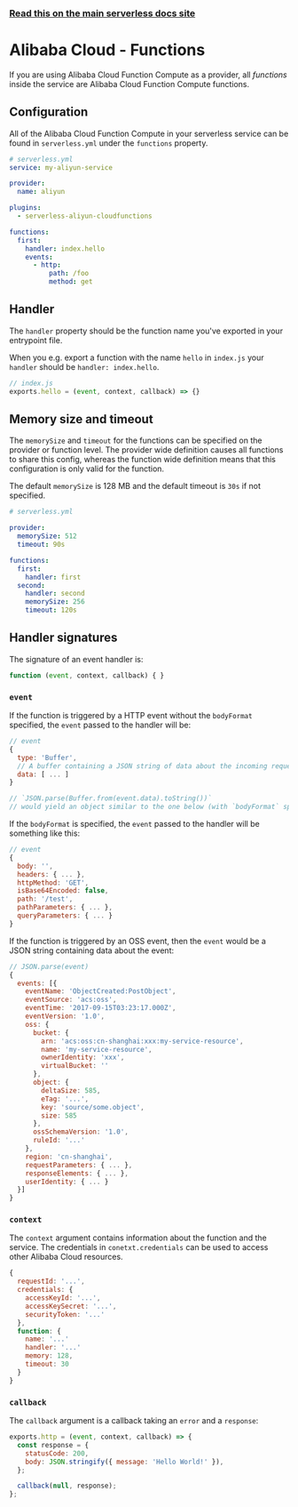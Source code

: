 <!--
title: Serverless Framework - Alibaba Cloud Function Compute Guide - Functions
menuText: Functions
menuOrder: 5
description: How to configure Alibaba Cloud Function Compute in the Serverless Framework
layout: Doc
-->

<!-- DOCS-SITE-LINK:START automatically generated  -->
### [Read this on the main serverless docs site](https://www.serverless.com/framework/docs/providers/aliyun/guide/functions)
<!-- DOCS-SITE-LINK:END -->

# Alibaba Cloud - Functions

If you are using Alibaba Cloud Function Compute as a provider, all *functions* inside the service are Alibaba Cloud Function Compute functions.

## Configuration

All of the Alibaba Cloud Function Compute in your serverless service can be found in `serverless.yml` under the `functions` property.

```yml
# serverless.yml
service: my-aliyun-service

provider:
  name: aliyun

plugins:
  - serverless-aliyun-cloudfunctions

functions:
  first:
    handler: index.hello
    events:
      - http:
          path: /foo
          method: get
```

## Handler

The `handler` property should be the function name you've exported in your entrypoint file.

When you e.g. export a function with the name `hello` in `index.js` your `handler` should be `handler: index.hello`.

```javascript
// index.js
exports.hello = (event, context, callback) => {}
```

## Memory size and timeout

The `memorySize` and `timeout` for the functions can be specified on the provider or function level. The provider wide definition causes all functions to share this config, whereas the function wide definition means that this configuration is only valid for the function.

The default `memorySize` is 128 MB and the default timeout is `30s` if not specified.

```yml
# serverless.yml

provider:
  memorySize: 512
  timeout: 90s

functions:
  first:
    handler: first
  second:
    handler: second
    memorySize: 256
    timeout: 120s
```

## Handler signatures

The signature of an event handler is:

```javascript
function (event, context, callback) { }
```

### `event`

If the function is triggered by a HTTP event without the `bodyFormat` specified, the `event` passed to the handler will be:

```javascript
// event
{
  type: 'Buffer',
  // A buffer containing a JSON string of data about the incoming request
  data: [ ... ]
}

// `JSON.parse(Buffer.from(event.data).toString())`
// would yield an object similar to the one below (with `bodyFormat` specified)
```

If the `bodyFormat` is specified, the `event` passed to the handler will be something like this:

```javascript
// event
{
  body: '',
  headers: { ... },
  httpMethod: 'GET',
  isBase64Encoded: false,
  path: '/test',
  pathParameters: { ... },
  queryParameters: { ... }
}
```

If the function is triggered by an OSS event, then the `event` would be a JSON string containing data about the event:

```javascript
// JSON.parse(event)
{
  events: [{
    eventName: 'ObjectCreated:PostObject',
    eventSource: 'acs:oss',
    eventTime: '2017-09-15T03:23:17.000Z',
    eventVersion: '1.0',
    oss: {
      bucket: {
        arn: 'acs:oss:cn-shanghai:xxx:my-service-resource',
        name: 'my-service-resource',
        ownerIdentity: 'xxx',
        virtualBucket: ''
      },
      object: {
        deltaSize: 585,
        eTag: '...',
        key: 'source/some.object',
        size: 585
      },
      ossSchemaVersion: '1.0',
      ruleId: '...'
    },
    region: 'cn-shanghai',
    requestParameters: { ... },
    responseElements: { ... },
    userIdentity: { ... }
  }]
}
```

### `context`

The `context` argument contains information about the function and the service. The credentials in `conetxt.credentials` can be used to access other Alibaba Cloud resources.

```javascript
{
  requestId: '...',
  credentials: {
    accessKeyId: '...',
    accessKeySecret: '...',
    securityToken: '...'
  },
  function: {
    name: '...'
    handler: '...'
    memory: 128,
    timeout: 30
  }
}
```

### `callback`

The `callback` argument is a callback taking an `error` and a `response`:

```javascript
exports.http = (event, context, callback) => {
  const response = {
    statusCode: 200,
    body: JSON.stringify({ message: 'Hello World!' }),
  };

  callback(null, response);
};
```
